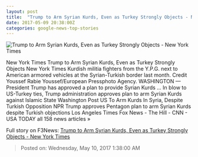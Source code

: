 ```yaml
---
layout: post
title:  "Trump to Arm Syrian Kurds, Even as Turkey Strongly Objects - New York Times"
date: 2017-05-09 20:38:00Z
categories: google-news-top-stories
---
```


![Trump to Arm Syrian Kurds, Even as Turkey Strongly Objects - New York Times](https://static01.nyt.com/images/2017/05/10/world/middleeast/10kurds/10kurds-facebookJumbo.jpg)

New York Times Trump to Arm Syrian Kurds, Even as Turkey Strongly Objects New York Times Kurdish militia fighters from the Y.P.G. next to American armored vehicles at the Syrian-Turkish border last month. Credit Youssef Rabie Youssef/European Pressphoto Agency. WASHINGTON — President Trump has approved a plan to provide Syrian Kurds ... In blow to US-Turkey ties, Trump administration approves plan to arm Syrian Kurds against Islamic State Washington Post US To Arm Kurds In Syria, Despite Turkish Opposition NPR Trump approves Pentagon plan to arm Syrian Kurds despite Turkish objections Los Angeles Times Fox News - The Hill - CNN - USA TODAY all 158 news articles »


Full story on F3News: [Trump to Arm Syrian Kurds, Even as Turkey Strongly Objects - New York Times](http://www.f3nws.com/n/kEKfK)

> Posted on: Wednesday, May 10, 2017 1:38:00 AM
